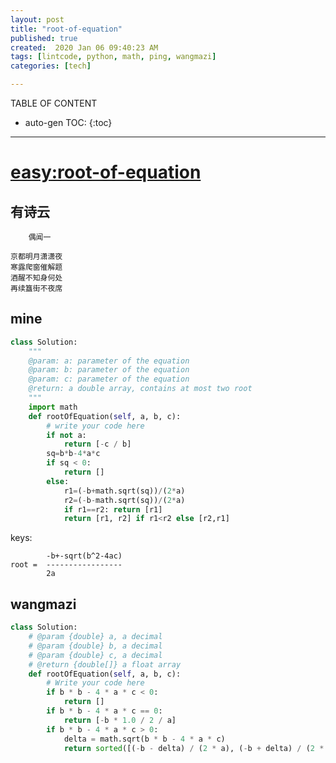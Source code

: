 ```yaml
---
layout: post
title: "root-of-equation"
published: true
created:  2020 Jan 06 09:40:23 AM
tags: [lintcode, python, math, ping, wangmazi]
categories: [tech]

---
```


TABLE OF CONTENT

* auto-gen TOC:
{:toc}

- - -

# [easy:root-of-equation](https://www.lintcode.com/problem/root-of-equation/description?_from=ladder&&fromId=99)

## 有诗云

        偶闻一

    京都明月潇潇夜
    寒露爬窗催解题
    酒醒不知身何处
    再续簋街不夜席

## mine

```python
class Solution:
    """
    @param: a: parameter of the equation
    @param: b: parameter of the equation
    @param: c: parameter of the equation
    @return: a double array, contains at most two root
    """
    import math
    def rootOfEquation(self, a, b, c):
        # write your code here
        if not a:
            return [-c / b]
        sq=b*b-4*a*c
        if sq < 0:
            return []
        else:
            r1=(-b+math.sqrt(sq))/(2*a)
            r2=(-b-math.sqrt(sq))/(2*a)
            if r1==r2: return [r1]
            return [r1, r2] if r1<r2 else [r2,r1]
```

keys:

            -b+-sqrt(b^2-4ac)
    root =  -----------------
            2a

## wangmazi

```python
class Solution:
    # @param {double} a, a decimal
    # @param {double} b, a decimal
    # @param {double} c, a decimal
    # @return {double[]} a float array
    def rootOfEquation(self, a, b, c):
        # Write your code here
        if b * b - 4 * a * c < 0:
            return []
        if b * b - 4 * a * c == 0:
            return [-b * 1.0 / 2 / a]
        if b * b - 4 * a * c > 0:
            delta = math.sqrt(b * b - 4 * a * c)
            return sorted([(-b - delta) / (2 * a), (-b + delta) / (2 * a)])
```



